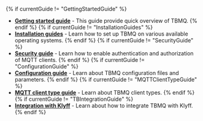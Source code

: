 {% if currentGuide != "GettingStartedGuide" %}
- [**Getting started guide**](/docs/mqtt-broker/getting-started/) - This guide provide quick overview of TBMQ.
{% endif %}
{% if currentGuide != "InstallationGuides" %}
- [**Installation guides**](/docs/mqtt-broker/install/installation-options/) - Learn how to set up TBMQ on various available operating systems.
{% endif %}
{% if currentGuide != "SecurityGuide" %}
- [**Security guide**](/docs/mqtt-broker/security/) - Learn how to enable authentication and authorization of MQTT clients.
{% endif %}
{% if currentGuide != "ConfigurationGuide" %}
- [**Configuration guide**](/docs/mqtt-broker/install/config/) - Learn about TBMQ configuration files and parameters.
{% endif %}
{% if currentGuide != "MQTTClientTypeGuide" %}
- [**MQTT client type guide**](/docs/mqtt-broker/user-guide/mqtt-client-type/) - Learn about TBMQ client types.
{% endif %}
{% if currentGuide != "TBIntegrationGuide" %}
- [**Integration with Klyff**](/docs/mqtt-broker/user-guide/integrations/how-to-connect-thingsboard-to-tbmq/) - Learn about how to integrate TBMQ with Klyff.
{% endif %}